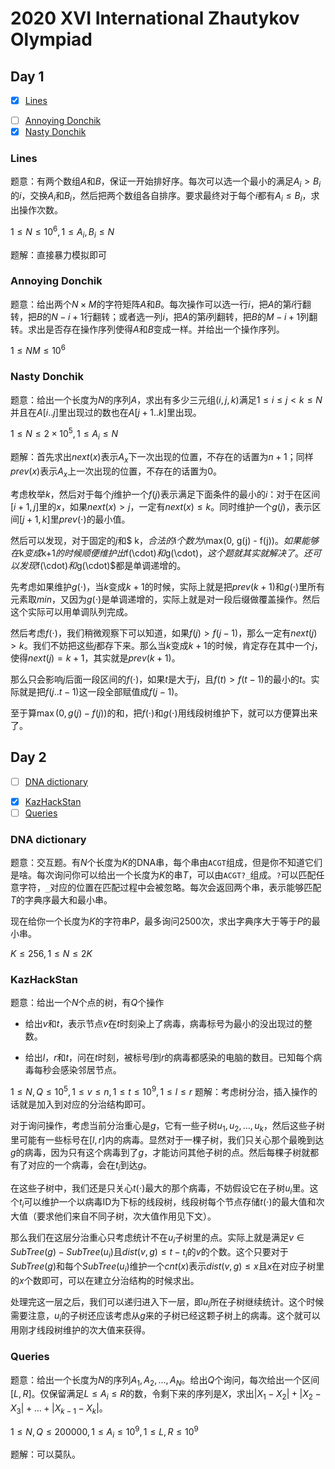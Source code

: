 # 2020 XVI International Zhautykov Olympiad

## Day 1

+ [x] [Lines](https://codeforces.com/group/Uo1lq8ZyWf/contest/265564/problem/A)
- [ ] [Annoying Donchik](https://codeforces.com/group/Uo1lq8ZyWf/contest/265564/problem/B)
- [x] [Nasty Donchik](https://codeforces.com/group/Uo1lq8ZyWf/contest/265564/problem/C)

### Lines

题意：有两个数组$A$和$B$，保证一开始排好序。每次可以选一个最小的满足$A_i > B_i$的$i$，交换$A_i$和$B_i$，然后把两个数组各自排序。要求最终对于每个$i$都有$A_i \le B_i$，求出操作次数。

$1 \le N \le 10^6, 1 \le A_i, B_i \le N$

题解：直接暴力模拟即可

### Annoying Donchik

题意：给出两个$N \times M$的字符矩阵$A$和$B$。每次操作可以选一行$i$，把$A$的第$i$行翻转，把$B$的$N-i+1$行翻转；或者选一列$i$，把$A$的第$i$列翻转，把$B$的$M-i+1$列翻转。求出是否存在操作序列使得$A$和$B$变成一样。并给出一个操作序列。

$1 \le NM \le 10^6$

### Nasty Donchik

题意：给出一个长度为$N$的序列$A$，求出有多少三元组$(i,j,k)$满足$1 \le i \le j < k \le N$并且在$A[i..j]$里出现过的数也在$A[j+1..k]$里出现。

$1 \le N \le 2 \times 10^5, 1 \le A_i \le N$

题解：首先求出$next(x)$表示$A_x$下一次出现的位置，不存在的话置为$n+1$；同样$prev(x)$表示$A_x$上一次出现的位置，不存在的话置为$0$。

考虑枚举$k$，然后对于每个$j$维护一个$f(j)$表示满足下面条件的最小的$i$：对于在区间$[i+1,j]$里的$x$，如果$next(x) > j$，一定有$next(x) \le k$。同时维护一个$g(j)$，表示区间$[j+1, k]$里$prev(\cdot)$的最小值。

然后可以发现，对于固定的$j$和$ k$，合法的$i$个数为$\max(0, g(j) - f(j))$。如果能够在$k$变成$k+1$的时候顺便维护出$f(\cdot)$和$g(\cdot)$，这个题就其实就解决了。还可以发现$f(\cdot)$和$g(\cdot)$都是单调递增的。

先考虑如果维护$g(\cdot)$，当$k$变成$k+1$的时候，实际上就是把$prev(k+1)$和$g(\cdot)$里所有元素取$min$，又因为$g(\cdot)$是单调递增的，实际上就是对一段后缀做覆盖操作。然后这个实际可以用单调队列完成。

然后考虑$f(\cdot)$，我们稍微观察下可以知道，如果$f(j) > f(j-1)$，那么一定有$next(j) > k$。我们不妨把这些$j$都存下来。那么当$k$变成$k+1$的时候，肯定存在其中一个$j$，使得$next(j)=k+1$，其实就是$prev(k+1)$。

那么只会影响$j$后面一段区间的$f(\cdot)$，如果$t$是大于$j$，且$f(t) > f(t-1)$的最小的$t$。实际就是把$f(j..t-1)$这一段全部赋值成$f(j-1)$。

至于算$\max(0, g(j) - f(j))$的和，把$f(\cdot)$和$g(\cdot)$用线段树维护下，就可以方便算出来了。

## Day 2

+ [ ] [DNA dictionary](https://codeforces.com/group/Uo1lq8ZyWf/contest/265827/problem/A)
- [x] [KazHackStan](https://codeforces.com/group/Uo1lq8ZyWf/contest/265827/problem/B)
- [ ] [Queries](https://codeforces.com/group/Uo1lq8ZyWf/contest/265827/problem/C)

### DNA dictionary

题意：交互题。有$N$个长度为$K$的DNA串，每个串由`ACGT`组成，但是你不知道它们是啥。每次询问你可以给出一个长度为$K$的串$T$，可以由`ACGT?_`组成。`?`可以匹配任意字符，`_`对应的位置在匹配过程中会被忽略。每次会返回两个串，表示能够匹配$T$的字典序最大和最小串。

现在给你一个长度为$K$的字符串$P$，最多询问$2500$次，求出字典序大于等于$P$的最小串。

$K \le 256, 1 \le N \le 2K$

### KazHackStan

题意：给出一个$N$个点的树，有$Q$个操作

+ 给出$v$和$t$，表示节点$v$在$t$时刻染上了病毒，病毒标号为最小的没出现过的整数。

+ 给出$l$，$r$和$t$，问在$t$时刻，被标号$l$到$r$的病毒都感染的电脑的数目。已知每个病毒每秒会感染邻居节点。

$1 \le N, Q \le 10^5, 1 \le v \le n, 1 \le t \le 10^9, 1 \le l \le r$
题解：考虑树分治，插入操作的话就是加入到对应的分治结构即可。

对于询问操作，考虑当前分治重心是$g$，它有一些子树$u_1,u_2,\dots,u_k$，然后这些子树里可能有一些标号在$[l,r]$内的病毒。显然对于一棵子树，我们只关心那个最晚到达$g$的病毒，因为只有这个病毒到了$g$，才能访问其他子树的点。然后每棵子树就都有了对应的一个病毒，会在$t_i$到达$g$。

在这些子树中，我们还是只关心$t(\cdot)$最大的那个病毒，不妨假设它在子树$u_i$里。这个$t_i$可以维护一个以病毒ID为下标的线段树，线段树每个节点存储$t(\cdot)$的最大值和次大值（要求他们来自不同子树，次大值作用见下文）。

那么我们在这层分治重心只考虑统计不在$u_i$子树里的点。实际上就是满足$v \in SubTree(g) - SubTree(u_i)$且$dist(v,g) \le t - t_i$的$v$的个数。这个只要对于$SubTree(g)$和每个$SubTree(u_i)$维护一个$cnt(x)$表示$dist(v,g) \le x$且$x$在对应子树里的$x$个数即可，可以在建立分治结构的时候求出。

处理完这一层之后，我们可以递归进入下一层，即$u_i$所在子树继续统计。这个时候需要注意，$u_i$的子树还应该考虑从$g$来的子树已经这颗子树上的病毒。这个就可以用刚才线段树维护的次大值来获得。

### Queries

题意：给出一个长度为$N$的序列$A_1,A_2,\dots,A_N$。给出$Q$个询问，每次给出一个区间$[L,R]$。仅保留满足$L \le A_i \le R$的数，令剩下来的序列是$X$，求出$|X_1-X_2| + |X_2 - X_3| + \dots + |X_{k-1} - X_k|$。

$1 \le N, Q \le 200000, 1 \le A_i \le 10^9, 1 \le L, R \le 10^9$

题解：可以莫队。
